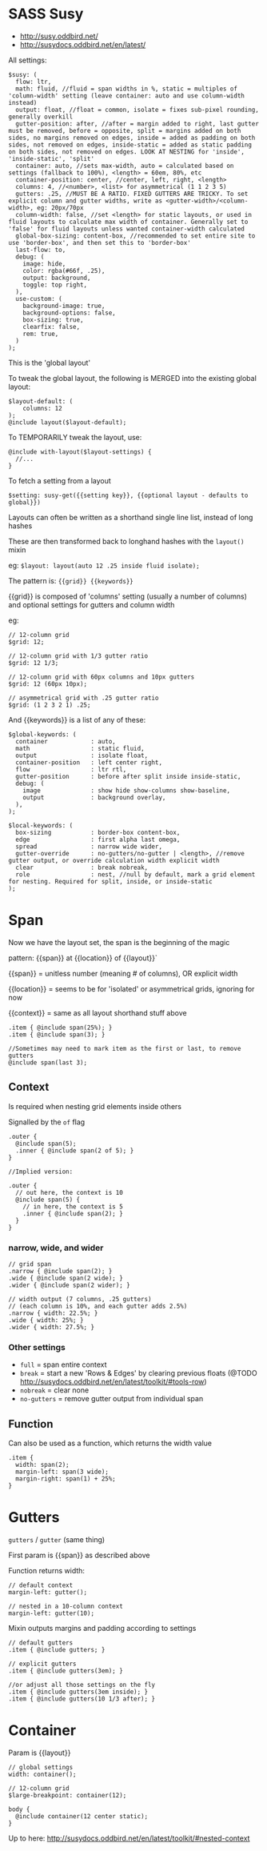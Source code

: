 SASS Susy
=========

- http://susy.oddbird.net/
- http://susydocs.oddbird.net/en/latest/

All settings:

```
$susy: (
  flow: ltr,
  math: fluid, //fluid = span widths in %, static = multiples of 'column-width' setting (leave container: auto and use column-width instead)
  output: float, //float = common, isolate = fixes sub-pixel rounding, generally overkill
  gutter-position: after, //after = margin added to right, last gutter must be removed, before = opposite, split = margins added on both sides, no margins removed on edges, inside = added as padding on both sides, not removed on edges, inside-static = added as static padding on both sides, not removed on edges. LOOK AT NESTING for 'inside', 'inside-static', 'split'
  container: auto, //sets max-width, auto = calculated based on settings (fallback to 100%), <length> = 60em, 80%, etc
  container-position: center, //center, left, right, <length>
  columns: 4, //<number>, <list> for asymmetrical (1 1 2 3 5)
  gutters: .25, //MUST BE A RATIO. FIXED GUTTERS ARE TRICKY. To set explicit column and gutter widths, write as <gutter-width>/<column-width>, eg: 20px/70px
  column-width: false, //set <length> for static layouts, or used in fluid layouts to calculate max width of container. Generally set to 'false' for fluid layouts unless wanted container-width calculated
  global-box-sizing: content-box, //recommended to set entire site to use 'border-box', and then set this to 'border-box'
  last-flow: to,
  debug: (
    image: hide,
    color: rgba(#66f, .25),
    output: background,
    toggle: top right,
  ),
  use-custom: (
    background-image: true,
    background-options: false,
    box-sizing: true,
    clearfix: false,
    rem: true,
  )
);

```

This is the 'global layout'

To tweak the global layout, the following is MERGED into the existing global layout:

```
$layout-default: (
    columns: 12
);
@include layout($layout-default);
```

To TEMPORARILY tweak the layout, use:

```
@include with-layout($layout-settings) {
  //...
}
```

To fetch a setting from a layout

```
$setting: susy-get({{setting key}}, {{optional layout - defaults to global}})
```

Layouts can often be written as a shorthand single line list, instead of long hashes

These are then transformed back to longhand hashes with the `layout()` mixin

eg: `$layout: layout(auto 12 .25 inside fluid isolate);`

The pattern is: `{{grid}} {{keywords}}`

{{grid}} is composed of 'columns' setting (usually a number of columns)
and optional settings for gutters and column width

eg:

```
// 12-column grid
$grid: 12;

// 12-column grid with 1/3 gutter ratio
$grid: 12 1/3;

// 12-column grid with 60px columns and 10px gutters
$grid: 12 (60px 10px);

// asymmetrical grid with .25 gutter ratio
$grid: (1 2 3 2 1) .25;
```

And {{keywords}} is a list of any of these:

```
$global-keywords: (
  container            : auto,
  math                 : static fluid,
  output               : isolate float,
  container-position   : left center right,
  flow                 : ltr rtl,
  gutter-position      : before after split inside inside-static,
  debug: (
    image              : show hide show-columns show-baseline,
    output             : background overlay,
  ),
);

$local-keywords: (
  box-sizing           : border-box content-box,
  edge                 : first alpha last omega,
  spread               : narrow wide wider,
  gutter-override      : no-gutters/no-gutter | <length>, //remove gutter output, or override calculation width explicit width
  clear                : break nobreak,
  role                 : nest, //null by default, mark a grid element for nesting. Required for split, inside, or inside-static
);
```

Span
====

Now we have the layout set, the span is the beginning of the magic

pattern: {{span}} at {{location}} of {{layout}}`

{{span}} = unitless number (meaning # of columns), OR explicit width

{{location}} = seems to be for 'isolated' or asymmetrical grids, ignoring for now

{{context}} = same as all layout shorthand stuff above

```
.item { @include span(25%); }
.item { @include span(3); }

//Sometimes may need to mark item as the first or last, to remove gutters
@include span(last 3);
```

Context
-------

Is required when nesting grid elements inside others

Signalled by the `of` flag

```
.outer {
  @include span(5);
  .inner { @include span(2 of 5); }
}

//Implied version:

.outer {
  // out here, the context is 10
  @include span(5) {
    // in here, the context is 5
    .inner { @include span(2); }
  }
}
```

### narrow, wide, and wider

```
// grid span
.narrow { @include span(2); }
.wide { @include span(2 wide); }
.wider { @include span(2 wider); }

// width output (7 columns, .25 gutters)
// (each column is 10%, and each gutter adds 2.5%)
.narrow { width: 22.5%; }
.wide { width: 25%; }
.wider { width: 27.5%; }
```

### Other settings

- `full` = span entire context
- `break` = start a new 'Rows & Edges' by clearing previous floats (@TODO http://susydocs.oddbird.net/en/latest/toolkit/#tools-row)
- `nobreak` = clear none
- `no-gutters` = remove gutter output from individual span

Function
--------

Can also be used as a function, which returns the width value

```
.item {
  width: span(2);
  margin-left: span(3 wide);
  margin-right: span(1) + 25%;
}
```

Gutters
=======

`gutters` / `gutter` (same thing)

First param is {{span}} as described above

Function returns width:

```
// default context
margin-left: gutter();

// nested in a 10-column context
margin-left: gutter(10);
```

Mixin outputs margins and padding according to settings

```
// default gutters
.item { @include gutters; }

// explicit gutters
.item { @include gutters(3em); }

//or adjust all those settings on the fly
.item { @include gutters(3em inside); }
.item { @include gutters(10 1/3 after); }
```

Container
=========

Param is {{layout}}

```
// global settings
width: container();

// 12-column grid
$large-breakpoint: container(12);

body {
  @include container(12 center static);
}
```

Up to here:
http://susydocs.oddbird.net/en/latest/toolkit/#nested-context